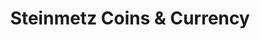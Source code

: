 ---
title: "Steinmetz Coins & Currency"
url: /lancaster/steinmetz-coins-and-currency/
shop: collector
---